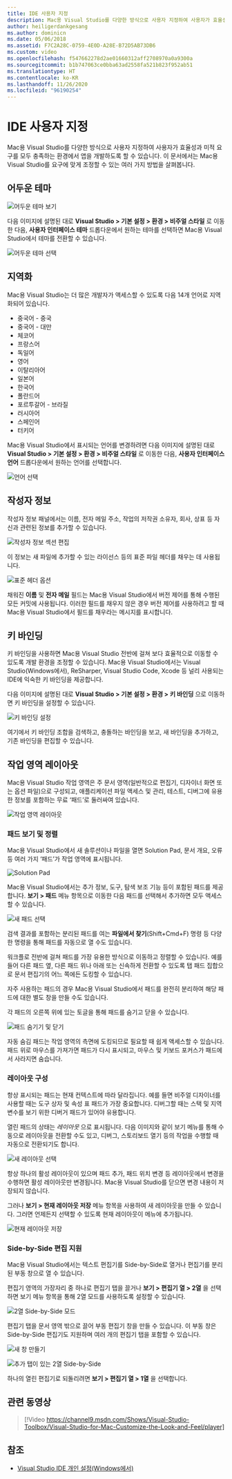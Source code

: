 ```yaml
---
title: IDE 사용자 지정
description: Mac용 Visual Studio를 다양한 방식으로 사용자 지정하여 사용자가 효율성과 미적 요구를 모두 충족하는 환경에서 앱을 개발하도록 할 수 있습니다. 이 항목에서는 Mac용 Visual Studio를 요구에 맞게 조정할 수 있는 여러 가지 방법을 살펴봅니다.
author: heiligerdankgesang
ms.author: dominicn
ms.date: 05/06/2018
ms.assetid: F7C2A28C-0759-4E0D-A28E-B72D5AB73DB6
ms.custom: video
ms.openlocfilehash: f547662278d2ae01660312aff2708970a0a9300a
ms.sourcegitcommit: b1b747063ce0bba63ad2558fa521b823f952ab51
ms.translationtype: HT
ms.contentlocale: ko-KR
ms.lasthandoff: 11/26/2020
ms.locfileid: "96190254"
---
```

# <a name="customizing-the-ide"></a>IDE 사용자 지정

Mac용 Visual Studio를 다양한 방식으로 사용자 지정하여 사용자가 효율성과 미적 요구를 모두 충족하는 환경에서 앱을 개발하도록 할 수 있습니다. 이 문서에서는 Mac용 Visual Studio를 요구에 맞게 조정할 수 있는 여러 가지 방법을 살펴봅니다.

## <a name="dark-theme"></a>어두운 테마

![어두운 테마 보기](media/customizing-the-ide-image7a.png)

다음 이미지에 설명된 대로 **Visual Studio > 기본 설정 > 환경 > 비주얼 스타일** 로 이동한 다음, **사용자 인터페이스 테마** 드롭다운에서 원하는 테마를 선택하면 Mac용 Visual Studio에서 테마를 전환할 수 있습니다.

![어두운 테마 선택](media/customizing-the-ide-image7b.png)

## <a name="localization"></a>지역화

Mac용 Visual Studio는 더 많은 개발자가 액세스할 수 있도록 다음 14개 언어로 지역화되어 있습니다.

* 중국어 - 중국
* 중국어 - 대만
* 체코어
* 프랑스어
* 독일어
* 영어
* 이탈리아어
* 일본어
* 한국어
* 폴란드어
* 포르투갈어 - 브라질
* 러시아어
* 스페인어
* 터키어

Mac용 Visual Studio에서 표시되는 언어를 변경하려면 다음 이미지에 설명된 대로 **Visual Studio > 기본 설정 > 환경 > 비주얼 스타일** 로 이동한 다음, **사용자 인터페이스 언어** 드롭다운에서 원하는 언어를 선택합니다.

![언어 선택](media/customizing-the-ide-image11a.png)

## <a name="author-information"></a>작성자 정보

작성자 정보 패널에서는 이름, 전자 메일 주소, 작업의 저작권 소유자, 회사, 상표 등 자신과 관련된 정보를 추가할 수 있습니다.

![작성자 정보 섹션 편집](media/customizing-the-ide-image9a.png)

이 정보는 새 파일에 추가할 수 있는 라이선스 등의 표준 파일 헤더를 채우는 데 사용됩니다.

![표준 헤더 옵션](media/customizing-the-ide-image8a.png)

채워진 **이름** 및 **전자 메일** 필드는 Mac용 Visual Studio에서 버전 제어를 통해 수행된 모든 커밋에 사용됩니다. 이러한 필드를 채우지 않은 경우 버전 제어를 사용하려고 할 때 Mac용 Visual Studio에서 필드를 채우라는 메시지를 표시합니다.

## <a name="key-bindings"></a>키 바인딩

키 바인딩을 사용하면 Mac용 Visual Studio 전반에 걸쳐 보다 효율적으로 이동할 수 있도록 개발 환경을 조정할 수 있습니다. Mac용 Visual Studio에서는 Visual Studio(Windows에서), ReSharper, Visual Studio Code, Xcode 등 널리 사용되는 IDE에 익숙한 키 바인딩을 제공합니다.

다음 이미지에 설명된 대로 **Visual Studio > 기본 설정 > 환경 > 키 바인딩** 으로 이동하면 키 바인딩을 설정할 수 있습니다.

![키 바인딩 설정](media/customizing-the-ide-image10a.png)

여기에서 키 바인딩 조합을 검색하고, 충돌하는 바인딩을 보고, 새 바인딩을 추가하고, 기존 바인딩을 편집할 수 있습니다.

## <a name="workspace-layout"></a>작업 영역 레이아웃

Mac용 Visual Studio 작업 영역은 주 문서 영역(일반적으로 편집기, 디자이너 화면 또는 옵션 파일)으로 구성되고, 애플리케이션 파일 액세스 및 관리, 테스트, 디버그에 유용한 정보를 포함하는 무료 ‘패드’로 둘러싸여 있습니다.

 ![작업 영역 레이아웃](media/customizing-the-ide-image1a.png)

### <a name="viewing-and-arranging-pads"></a>패드 보기 및 정렬

Mac용 Visual Studio에서 새 솔루션이나 파일을 열면 Solution Pad, 문서 개요, 오류 등 여러 가지 ‘패드’가 작업 영역에 표시됩니다.

![Solution Pad](media/customizing-the-ide-image2a.png)

Mac용 Visual Studio에서는 추가 정보, 도구, 탐색 보조 기능 등이 포함된 패드를 제공합니다. **보기 > 패드** 메뉴 항목으로 이동한 다음 패드를 선택해서 추가하면 모두 액세스할 수 있습니다.

![새 패드 선택](media/customizing-the-ide-image3a.png)

검색 결과를 포함하는 분리된 패드를 여는 **파일에서 찾기**(Shift+Cmd+F) 명령 등 다양한 명령을 통해 패드를 자동으로 열 수도 있습니다.

워크플로 전반에 걸쳐 패드를 가장 유용한 방식으로 이동하고 정렬할 수 있습니다. 예를 들어 다른 패드 옆, 다른 패드 위나 아래 또는 신속하게 전환할 수 있도록 탭 패드 집합으로 문서 편집기의 어느 쪽에든 도킹할 수 있습니다.

자주 사용하는 패드의 경우 Mac용 Visual Studio에서 패드를 완전히 분리하여 해당 패드에 대한 별도 창을 만들 수도 있습니다.

각 패드의 오른쪽 위에 있는 토글을 통해 패드를 숨기고 닫을 수 있습니다.

![패드 숨기기 및 닫기](media/customizing-the-ide-image5a.png)

자동 숨김 패드는 작업 영역의 측면에 도킹되므로 필요할 때 쉽게 액세스할 수 있습니다. 패드 위로 마우스를 가져가면 패드가 다시 표시되고, 마우스 및 키보드 포커스가 패드에서 사라지면 숨습니다.

### <a name="organizing-layouts"></a>레이아웃 구성

항상 표시되는 패드는 현재 컨텍스트에 따라 달라집니다. 예를 들면 비주얼 디자이너를 사용할 때는 도구 상자 및 속성 표 패드가 가장 중요합니다. 디버그할 때는 스택 및 지역 변수를 보기 위한 디버거 패드가 있어야 유용합니다.

열린 패드의 상태는 *레이아웃* 으로 표시됩니다. 다음 이미지와 같이 보기 메뉴를 통해 수동으로 레이아웃을 전환할 수도 있고, 디버그, 스토리보드 열기 등의 작업을 수행할 때 자동으로 전환되기도 합니다.

![새 레이아웃 선택](media/customizing-the-ide-image6b.png)

항상 하나의 활성 레이아웃이 있으며 패드 추가, 패드 위치 변경 등 레이아웃에서 변경을 수행하면 활성 레이아웃만 변경됩니다. Mac용 Visual Studio를 닫으면 변경 내용이 저장되지 않습니다.

그러나 **보기 > 현재 레이아웃 저장** 메뉴 항목을 사용하여 새 레이아웃을 만들 수 있습니다. 그러면 언제든지 선택할 수 있도록 현재 레이아웃이 메뉴에 추가됩니다.

![현재 레이아웃 저장](media/customizing-the-ide-image6a.png)

### <a name="side-by-side-editing-support"></a>Side-by-Side 편집 지원

Mac용 Visual Studio에서는 텍스트 편집기를 Side-by-Side로 열거나 편집기를 분리된 부동 창으로 열 수 있습니다.

편집기 영역의 가장자리 중 하나로 편집기 탭을 끌거나 **보기 > 편집기 열 > 2열** 을 선택하면 보기 메뉴 항목을 통해 2열 모드를 사용하도록 설정할 수 있습니다.

![2열 Side-by-Side 모드](media/customizing-the-ide-sbs.png)

편집기 탭을 문서 영역 밖으로 끌어 부동 편집기 창을 만들 수 있습니다. 이 부동 창은 Side-by-Side 편집기도 지원하며 여러 개의 편집기 탭을 포함할 수 있습니다.

![새 창 만들기](media/customizing-the-ide-sbs1.png)

![추가 탭이 있는 2열 Side-by-Side](media/customizing-the-ide-sbs2.png)

하나의 열린 편집기로 되돌리려면 **보기 > 편집기 열 > 1열** 을 선택합니다.

## <a name="related-video"></a>관련 동영상

> [!Video https://channel9.msdn.com/Shows/Visual-Studio-Toolbox/Visual-Studio-for-Mac-Customize-the-Look-and-Feel/player]

## <a name="see-also"></a>참조

- [Visual Studio IDE 개인 설정(Windows에서)](/visualstudio/ide/personalizing-the-visual-studio-ide)